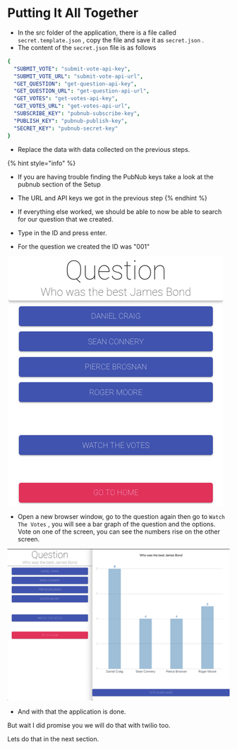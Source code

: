 # Putting It All Together

* In the src folder of the application, there is a file called `secret.template.json` , copy the file and save it as `secret.json` . 
* The content of the `secret.json` file is as follows

```yaml
{
  "SUBMIT_VOTE": "submit-vote-api-key",
  "SUBMIT_VOTE_URL": "submit-vote-api-url",
  "GET_QUESTION": "get-question-api-key",
  "GET_QUESTION_URL": "get-question-api-url",
  "GET_VOTES": "get-votes-api-key",
  "GET_VOTES_URL": "get-votes-api-url",
  "SUBSCRIBE_KEY": "pubnub-subscribe-key",
  "PUBLISH_KEY": "pubnub-publish-key",
  "SECRET_KEY": "pubnub-secret-key"
}
```

* Replace the data with data collected on the previous steps.

{% hint style="info" %}
* If you are having trouble finding the PubNub keys take a look at the pubnub section of the Setup
* The URL and API keys we got in the previous step
{% endhint %}

* If everything else worked, we should be able to now be able to search for our question that we created.
* Type in the ID and press enter.
* For the question we created the ID was "001"

![](../.gitbook/assets/image%20%288%29.png)

* Open a new browser window, go to the question again then go to `Watch The Votes` , you will see a bar graph of the question and the options. Vote on one of the screen, you can see the numbers rise on the other screen. 

![](../.gitbook/assets/image%20%286%29.png)

* And with that the application is done. 

But wait I did promise you we will do that with twilio too. 

Lets do that in the next section.

